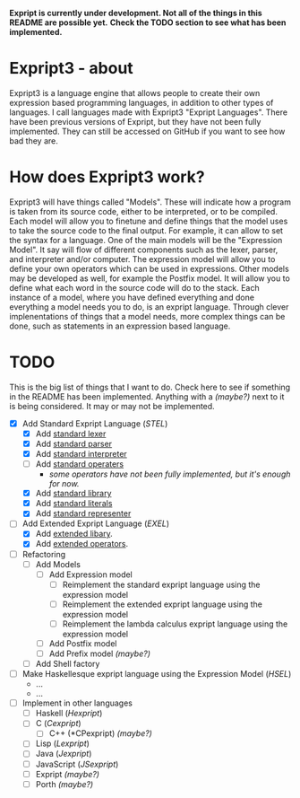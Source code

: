 **Expript is currently under development. Not all of the things in this README are possible yet.**
**Check the TODO section to see what has been implemented.** 

# Expript3 - about
Expript3 is a language engine that allows people to create their own expression based programming languages, in addition to other types of languages. I call languages made with Expript3 "Expript Languages". There have been previous versions of Expript, but they have not been fully implemented. They can still be accessed on GitHub if you want to see how bad they are.

# How does Expript3 work?
Expript3 will have things called "Models". These will indicate how a program is taken from its source code, either to be interpreted, or to be compiled. Each model will allow you to finetune and define things that the model uses to take the source code to the final output. For example, it can allow to set the syntax for a language. One of the main models will be the "Expression Model". It say will flow of different components such as the lexer, parser, and interpreter and/or computer. The expression model will allow you to define your own operators which can be used in expressions. Other models may be developed as well, for example the Postfix model. It will allow you to define what each word in the source code will do to the stack. Each instance of a model, where you have defined everything and done everything a model needs you to do, is an expript language. Through clever implenentations of things that a model needs, more complex things can be done, such as statements in an expression based language.

# TODO
This is the big list of things that I want to do. Check here to see if something in the README has been implemented. Anything with a *(maybe?)* next to it is being considered. It may or may not be implemented. 

- [x] Add Standard Expript Language (*STEL*)
    - [x] Add [standard lexer](std.lxr.py)
    - [x] Add [standard parser](std.psr.py)
    - [x] Add [standard interpreter](std.int.py)
    - [ ] Add [standard operaters](std.ops.py) 
        - *some operators have not been fully implemented, but it's enough for now.*
    - [x] Add [standard library](std.lib.py)
    - [x] Add [standard literals](std.lit.py)
    - [x] Add [standard representer](std.rpr.py)
- [ ] Add Extended Expript Language (*EXEL*)
    - [x] Add [extended libary](ext.lib.py).
    - [x] Add [extended operators](ext.ops.py).
- [ ] Refactoring
	- [ ] Add Models
		- [ ] Add Expression model
			- [ ] Reimplement the standard expript language using the expression model
			- [ ] Reimplement the extended expript language using the expression model
			- [ ] Reimplement the lambda calculus expript language using the expression model
		- [ ] Add Postfix model
		- [ ] Add Prefix model *(maybe?)*
	- [ ] Add Shell factory
- [ ] Make Haskellesque expript language using the Expression Model (*HSEL*)
	- ...
	- ...
- [ ] Implement in other languages
	- [ ] Haskell (*Hexpript*)
	- [ ] C (*Cexpript*)
		- [ ] C++ (*CPexpript) *(maybe?)*
	- [ ] Lisp (*Lexpript*)
	- [ ] Java (*Jexpript*)
	- [ ] JavaScript (*JSexpript*)
	- [ ] Expript *(maybe?)*
	- [ ] Porth *(maybe?)*